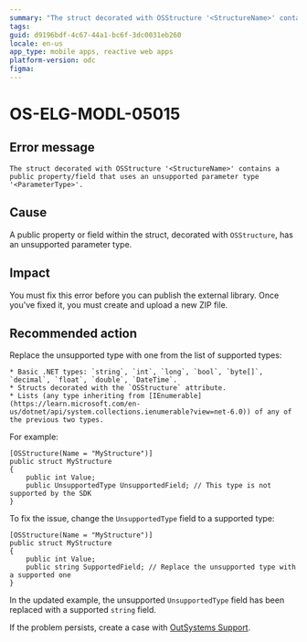 ```yaml
---
summary: "The struct decorated with OSStructure '<StructureName>' contains a public property/field that uses an unsupported parameter type '<ParameterType>'."
tags:
guid: d9196bdf-4c67-44a1-bc6f-3dc0031eb260
locale: en-us
app_type: mobile apps, reactive web apps
platform-version: odc
figma:
---
```


# OS-ELG-MODL-05015

## Error message

`The struct decorated with OSStructure '<StructureName>' contains a public property/field that uses an unsupported parameter type '<ParameterType>'.`

## Cause

A public property or field within the struct, decorated with `OSStructure`, has an unsupported parameter type.

## Impact

You must fix this error before you can publish the external library. Once you've fixed it, you must create and upload a new ZIP file.

## Recommended action

Replace the unsupported type with one from the list of supported types:

    * Basic .NET types: `string`, `int`, `long`, `bool`, `byte[]`, `decimal`, `float`, `double`, `DateTime`.
    * Structs decorated with the `OSStructure` attribute.
    * Lists (any type inheriting from [IEnumerable](https://learn.microsoft.com/en-us/dotnet/api/system.collections.ienumerable?view=net-6.0)) of any of the previous two types.

For example:

    [OSStructure(Name = "MyStructure")]
    public struct MyStructure
    {
        public int Value;
        public UnsupportedType UnsupportedField; // This type is not supported by the SDK
    }

To fix the issue, change the `UnsupportedType` field to a supported type:

    [OSStructure(Name = "MyStructure")]
    public struct MyStructure
    {
        public int Value;
        public string SupportedField; // Replace the unsupported type with a supported one
    }

In the updated example, the unsupported `UnsupportedType` field has been replaced with a supported `string` field.

If the problem persists, create a case with [OutSystems Support](https://www.outsystems.com/support/portal/open-support-case?ErrorCode=OS-ELG-MODL-05015).

